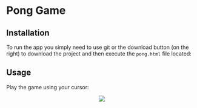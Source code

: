 # Pong Game

## Installation

To run the app you simply need to use git or the download button (on the right) to download the project and then execute the ```pong.html``` file located:

## Usage

Play the game using your cursor:

<p align="center">
  <img src="https://i.ibb.co/VSFT8wM/Pong-Game.gif">
</p>
